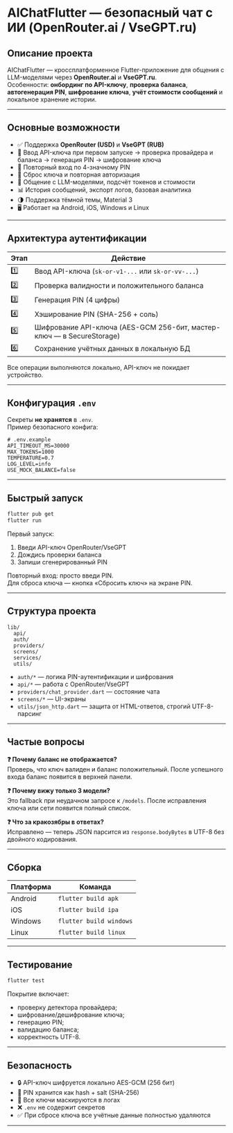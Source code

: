 # AIChatFlutter — безопасный чат с ИИ (OpenRouter.ai / VseGPT.ru)

## Описание проекта
AIChatFlutter — кроссплатформенное Flutter-приложение для общения с LLM-моделями через **OpenRouter.ai** и **VseGPT.ru**.  
Особенности: **онбординг по API-ключу**, **проверка баланса**, **автогенерация PIN**, **шифрование ключа**, **учёт стоимости сообщений** и локальное хранение истории.

---

## Основные возможности
- ✅ Поддержка **OpenRouter (USD)** и **VseGPT (RUB)**  
- 🔐 Ввод API-ключа при первом запуске → проверка провайдера и баланса → генерация PIN → шифрование ключа  
- 🔑 Повторный вход по 4-значному PIN  
- 🔄 Сброс ключа и повторная авторизация  
- 💬 Общение с LLM-моделями, подсчёт токенов и стоимости  
- 📊 История сообщений, экспорт логов, базовая аналитика  
- 🌗 Поддержка тёмной темы, Material 3  
- 🖥 Работает на Android, iOS, Windows и Linux  

---

## Архитектура аутентификации
| Этап | Действие |
|------|-----------|
| 1️⃣ | Ввод API-ключа (`sk-or-v1-...` или `sk-or-vv-...`) |
| 2️⃣ | Проверка валидности и положительного баланса |
| 3️⃣ | Генерация PIN (4 цифры) |
| 4️⃣ | Хэширование PIN (SHA-256 + соль) |
| 5️⃣ | Шифрование API-ключа (AES-GCM 256-бит, мастер-ключ — в SecureStorage) |
| 6️⃣ | Сохранение учётных данных в локальную БД |

Все операции выполняются локально, API-ключ не покидает устройство.

---

## Конфигурация `.env`
Секреты **не хранятся** в `.env`.  
Пример безопасного конфига:

```env
# .env.example
API_TIMEOUT_MS=30000
MAX_TOKENS=1000
TEMPERATURE=0.7
LOG_LEVEL=info
USE_MOCK_BALANCE=false
```

---

## Быстрый запуск
```bash
flutter pub get
flutter run
```

Первый запуск:
1. Введи API-ключ OpenRouter/VseGPT  
2. Дождись проверки баланса  
3. Запиши сгенерированный PIN  

Повторный вход: просто введи PIN.  
Для сброса ключа — кнопка «Сбросить ключ» на экране PIN.

---

## Структура проекта
```
lib/
  api/
  auth/
  providers/
  screens/
  services/
  utils/
```
- `auth/*` — логика PIN-аутентификации и шифрования  
- `api/*` — работа с OpenRouter/VseGPT  
- `providers/chat_provider.dart` — состояние чата  
- `screens/*` — UI-экраны  
- `utils/json_http.dart` — защита от HTML-ответов, строгий UTF-8-парсинг  

---

## Частые вопросы
**❓ Почему баланс не отображается?**  
Проверь, что ключ валиден и баланс положительный. После успешного входа баланс появится в верхней панели.  

**❓ Почему вижу только 3 модели?**  
Это fallback при неудачном запросе к `/models`. После исправления ключа или сети появится полный список.  

**❓ Что за кракозябры в ответах?**  
Исправлено — теперь JSON парсится из `response.bodyBytes` в UTF-8 без двойного кодирования.  

---

## Сборка
| Платформа | Команда |
|------------|----------|
| Android | `flutter build apk` |
| iOS | `flutter build ipa` |
| Windows | `flutter build windows` |
| Linux | `flutter build linux` |

---

## Тестирование
```bash
flutter test
```
Покрытие включает:
- проверку детектора провайдера;  
- шифрование/дешифрование ключа;  
- генерацию PIN;  
- валидацию баланса;  
- корректность UTF-8.

---

## Безопасность
- 🔒 API-ключ шифруется локально AES-GCM (256 бит)  
- 🧂 PIN хранится как hash + salt (SHA-256)  
- 🧤 Все ключи маскируются в логах  
- ❌ `.env` не содержит секретов  
- ✅ При сбросе ключа все учётные данные полностью удаляются  

---
